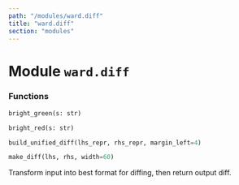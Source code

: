 ```yaml
---
path: "/modules/ward.diff"
title: "ward.diff"
section: "modules"
---
```


Module `ward.diff`
================

### Functions

```python
bright_green(s: str)
```

```python
bright_red(s: str)
```

```python
build_unified_diff(lhs_repr, rhs_repr, margin_left=4)
```

```python
make_diff(lhs, rhs, width=60)
```
Transform input into best format for diffing, then return output diff.